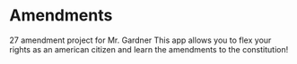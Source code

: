 Amendments
==========

27 amendment project for Mr. Gardner
This app allows you to flex your rights as an american citizen and learn the amendments to the constitution!
